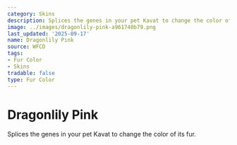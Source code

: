 ```yaml
---
category: Skins
description: Splices the genes in your pet Kavat to change the color of its fur.
image: ../images/dragonlily-pink-a961740b79.png
last_updated: '2025-09-17'
name: Dragonlily Pink
source: WFCD
tags:
- Fur Color
- Skins
tradable: false
type: Fur Color
---
```


# Dragonlily Pink

Splices the genes in your pet Kavat to change the color of its fur.

